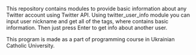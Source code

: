 This repository contains modules to provide basic information about any Twitter account using Twitter API. 
Using twitter_user_info module you can input user nickname and get all of the tags, where contains basic information. 
Then just press Enter to get info about another user.

This program is made as a part of programming course in Ukrainian Catholic University.
